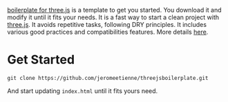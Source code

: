 [boilerplate for three.js](https://github.com/jeromeetienne/threejsboilerplate)
is a template to get you started. You download it and modify it until it fits your needs.
It is a fast way to start a clean project with [three.js](https://github.com/mrdoob/three.js/).
It avoids repetitive tasks, following DRY principles.
It includes various good practices and compatibilities features.
More details [here](http://learningthreejs.com/blog/2011/12/20/boilerplate-for-three-js/).

# Get Started
```
git clone https://github.com/jeromeetienne/threejsboilerplate.git
```

And start updating ```index.html``` until it fits yours need.
